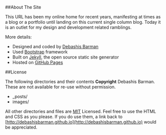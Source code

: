 ##About The Site

This URL has been my online home for recent years, manifesting at times as a blog or a portfolio until landing on this current single column blog. Today it is an outlet for my design and development related ramblings.

More details:

* Designed and coded by [Debashis Barman](http://www.debashisbarman.in)
* Used [Bootstrap](http://getbootstrap.com/) framework
* Built on [Jekyll](http://jekyllrb.com), the open source static site generator
* Hosted on [GitHub Pages](http://pages.github.com)

##License

The following directories and their contents **Copyright** Debashis Barman. These are not available for re-use without permission.

* _posts/
* images/

All other directories and files are [MIT](http://opensource.org/licenses/MIT) Licensed. Feel free to use the HTML and CSS as you please. If you do use them, a link back to [http://debashisbarman.github.io](http://debashisbarman.github.io) would be appreciated.
